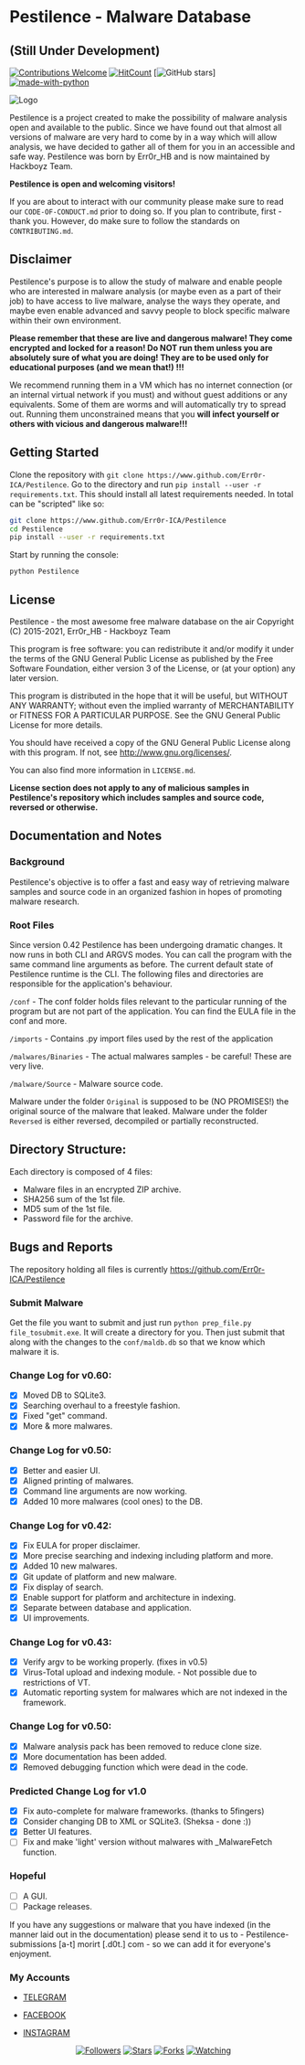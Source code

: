 # Pestilence - Malware Database
## (Still Under Development) 

[![Contributions Welcome](https://img.shields.io/badge/contributions-welcome-brightgreen.svg?style=round)](https://github.com/Err0r-ICA/Pestilence/issues)
[![HitCount](http://hits.dwyl.com/Err0r-ICA/Pestilence.svg)](http://hits.dwyl.com/Err0r-ICA/Pestilence)
[![GitHub stars](https://img.shields.io/github/stars/Err0r-ICA/Pestilence.svg?style=social&label=Star&maxAge=2592000)]
[![made-with-python](https://img.shields.io/badge/Made%20with-Python-1f425f.svg)](https://www.python.org/)

![Logo](https://github.com/ytisf/theZoo/raw/gh-pages/MalDB-Logo-Thumb.png)

Pestilence is a project created to make the possibility of malware analysis open and available to the public. Since we have found out that almost all versions of malware are very hard to come by in a way which will allow analysis, we have decided to gather all of them for you in an accessible and safe way.
Pestilence was born by Err0r_HB and is now maintained by Hackboyz Team.

**Pestilence is open and welcoming visitors!**

If you are about to interact with our community please make sure to read our `CODE-OF-CONDUCT.md` prior to doing so. If you plan to contribute, first - thank you. However, do make sure to follow the standards on `CONTRIBUTING.md`.

## Disclaimer
Pestilence's purpose is to allow the study of malware and enable people who are interested in malware analysis (or maybe even as a part of their job) to have access to live malware, analyse the ways they operate, and maybe even enable advanced and savvy  people to block specific malware within their own environment.

**Please remember that these are live and dangerous malware! They come encrypted and locked for a reason!  Do NOT run them unless you are absolutely sure of what you are doing! They are to be used only for educational purposes (and we mean that!) !!!**

We recommend running them in a VM which has no internet connection (or an internal virtual network if you must) and without guest additions or any equivalents. Some of them are worms and will automatically try to spread out. Running them unconstrained means that you **will infect yourself or others with vicious and dangerous malware!!!**

## Getting Started

Clone the repository with `git clone https://www.github.com/Err0r-ICA/Pestilence`. Go to the directory and run `pip install --user -r requirements.txt`. This should install all latest requirements needed. In total can be "scripted" like so:

```bash
git clone https://www.github.com/Err0r-ICA/Pestilence
cd Pestilence
pip install --user -r requirements.txt
```

Start by running the console:

`python Pestilence`


## License
Pestilence - the most awesome free malware database on the air
Copyright (C) 2015-2021, Err0r_HB - Hackboyz Team

This program is free software: you can redistribute it and/or modify
it under the terms of the GNU General Public License as published by
the Free Software Foundation, either version 3 of the License, or
(at your option) any later version.

This program is distributed in the hope that it will be useful,
but WITHOUT ANY WARRANTY; without even the implied warranty of
MERCHANTABILITY or FITNESS FOR A PARTICULAR PURPOSE.  See the
GNU General Public License for more details.

You should have received a copy of the GNU General Public License
along with this program.  If not, see <http://www.gnu.org/licenses/>.

You can also find more information in `LICENSE.md`.

**License section does not apply to any of malicious samples in Pestilence's repository which includes samples and source code, reversed or otherwise.**

## Documentation and Notes

### Background
Pestilence's objective is to offer a fast and easy way of retrieving malware samples and source code in an organized fashion in hopes of promoting malware research.

### Root Files
Since version 0.42 Pestilence has been undergoing dramatic changes. It now runs in both CLI and ARGVS modes. You can call the program with the same command line arguments as before.
The current default state of Pestilence runtime is the CLI. The following files and directories are responsible for the application's behaviour.

`/conf` - The conf folder holds files relevant to the particular running of the program but are not part of the application. You can find the EULA file in the conf and more.

`/imports` - Contains .py import files used by the rest of the application

`/malwares/Binaries` - The actual malwares samples - be careful! These are very live.

`/malware/Source` -  Malware source code.  

Malware under the folder `Original` is supposed to be (NO PROMISES!) the original source of the malware that leaked. Malware under the folder `Reversed` is either reversed, decompiled or partially reconstructed.


## Directory Structure:
Each directory is composed of 4 files:
- Malware files in an encrypted ZIP archive.
- SHA256 sum of the 1st file.
- MD5 sum of the 1st file.
- Password file for the archive.


## Bugs and Reports

The repository holding all files is currently
	https://github.com/Err0r-ICA/Pestilence

### Submit Malware
Get the file you want to submit and just run `python prep_file.py file_tosubmit.exe`. It will create a directory for you. Then just submit that along with the changes to the `conf/maldb.db` so that we know which malware it is.

### Change Log for v0.60:
- [x] Moved DB to SQLite3.
- [x] Searching overhaul to a freestyle fashion.
- [x] Fixed "get" command.
- [x] More & more malwares.

### Change Log for v0.50:
- [x] Better and easier UI.
- [x] Aligned printing of malwares.
- [x] Command line arguments are now working.
- [x] Added 10 more malwares (cool ones) to the DB.

### Change Log for v0.42:
- [x] Fix EULA for proper disclaimer.
- [x] More precise searching and indexing including platform and more.
- [x] Added 10 new malwares.
- [x] Git update of platform and new malware.
- [x] Fix display of search.
- [x] Enable support for platform and architecture in indexing.
- [x] Separate between database and application.
- [x] UI improvements.

### Change Log for v0.43:
- [X] Verify argv to be working properly. (fixes in v0.5)
- [X] Virus-Total upload and indexing module. - Not possible due to restrictions of VT.
- [X] Automatic reporting system for malwares which are not indexed in the framework.

### Change Log for v0.50:
- [X] Malware analysis pack has been removed to reduce clone size.
- [X] More documentation has been added.
- [X] Removed debugging function which were dead in the code.

### Predicted Change Log for v1.0
- [X] Fix auto-complete for malware frameworks. (thanks to 5fingers)
- [X] Consider changing DB to XML or SQLite3. (Sheksa - done :))
- [X] Better UI features.
- [ ] Fix and make 'light' version without malwares with _MalwareFetch function.

### Hopeful
- [ ] A GUI.
- [ ] Package releases.

If you have any suggestions or malware that you have indexed (in the manner laid out in the documentation) please send it to us to - Pestilence-submissions [a-t] morirt [.d0t.] com - so we can add it for everyone's enjoyment.

### My Accounts

* [TELEGRAM](https://t.me/termuxxhacking)

* [FACEBOOK](https://www.facebook.com/termuxxhacking)

* [INSTAGRAM](https://instagram.com/termux_hacking)

<p align="center">
<a href="https://github.com/Err0r-ICA/followers"><img title="Followers" src="https://img.shields.io/github/followers/lovehacker404?color=blue&style=flat-square"></a>
<a href="https://github.com/Err0r-ICA/World/stargazers/"><img title="Stars" src="https://img.shields.io/github/stars/lovehacker404/World?color=red&style=flat-square"></a>
<a href="https://github.com/Err0r-ICA/World/network/members"><img title="Forks" src="https://img.shields.io/github/forks/lovehacker404/World?color=red&style=flat-square"></a>
<a href="https://github.com/Err0r-ICA/World/watchers"><img title="Watching" src="https://img.shields.io/github/watchers/lovehacker404/World?label=Watchers&color=blue&style=flat-square"></a>
</p>
